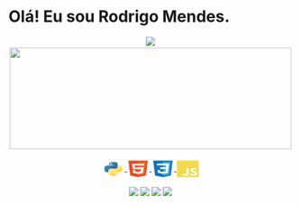 # Olá! Eu sou Rodrigo Mendes.
<div align="center">
  <a href="https://github.com/rodrigofhmendes">
   <img height="180em" src="https://github-readme-stats.vercel.app/api?username=rodrigofhmendes&show_icons=true&theme=dark&include_all_commits=true&count_private=true"/> 
  <img height="180em" width="500" src="https://github-readme-stats.vercel.app/api/top-langs/?username=rodrigofhmendes&layout=compact&langs_count=7&theme=dark"/>
</div>
<br>
<div align="center" style="display: inline_block">
  <img align="center" alt="Python" height="30" width="40" src="https://raw.githubusercontent.com/devicons/devicon/master/icons/python/python-original.svg">
  <img align="center" alt="HTML" height="30" width="40" src="https://raw.githubusercontent.com/devicons/devicon/master/icons/html5/html5-original.svg">
  <img align="center" alt="CSS" height="30" width="40" src="https://raw.githubusercontent.com/devicons/devicon/master/icons/css3/css3-original.svg">
  <img align="center" alt="Js" height="30" width="40" src="https://raw.githubusercontent.com/devicons/devicon/master/icons/javascript/javascript-plain.svg">
</div>
<br>
<div align="center"> 
  <a href="https://instagram.com/rodrigofhmendes" target="_blank"><img src="https://img.shields.io/badge/-Instagram-%23E4405F?style=for-the-badge&logo=instagram&logoColor=white" target="_blank"></a>
  <a href="https://www.linkedin.com/in/rodrigo-farias-herculano-mendes-17018641" target="_blank"><img src="https://img.shields.io/badge/-LinkedIn-%230077B5?style=for-the-badge&logo=linkedin&logoColor=white" target="_blank"></a> 
  <a href="https://medium.com/@rodrigofhmendes" target="_blank"><img src="https://img.shields.io/badge/Medium-12100E?style=for-the-badge&logo=medium&logoColor=white" target="_blank"></a> 
 <a href="https://steamcommunity.com/profiles/76561198083815773" target="_blank"><img src="https://img.shields.io/badge/Steam-000000?style=for-the-badge&logo=steam&logoColor=white" target="_blank"></a> 
</div>
 
	
